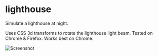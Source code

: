 # lighthouse
Simulate a lighthouse at night.  
  
Uses CSS 3d transforms to rotate the lighthouse light beam. 
Tested on Chrome & Firefox. Works best on Chrome.


![Screenshot](https://github.com/wayneparrott/lighthouse/blob/master/screenshot-animated.gif)



